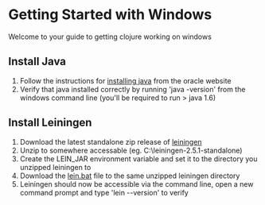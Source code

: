 # Getting Started with Windows

Welcome to your guide to getting clojure working on windows

## Install Java

1. Follow the instructions for [installing java](https://www.java.com/en/download/help/windows_manual_download.xml#download) from the oracle website
2. Verify that java installed correctly by running 'java -version' from the windows command line (you'll be required to run > java 1.6)

## Install Leiningen
1. Download the latest standalone zip release of [leiningen](https://github.com/technomancy/leiningen/releases)
2. Unzip to somewhere accessable (eg. C:\leiningen-2.5.1-standalone)
3. Create the LEIN_JAR environment variable and set it to the directory you unzipped leiningen to
4. Download the [lein.bat](https://raw.githubusercontent.com/technomancy/leiningen/stable/bin/lein.bat) file to the same unzipped leiningen directory
5. Leiningen should now be accessible via the command line, open a new command prompt and type 'lein --version' to verify
